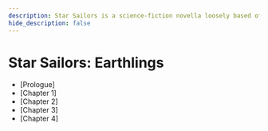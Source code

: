 ```yaml
---
description: Star Sailors is a science-fiction novella loosely based off Star Wars. Read it here
hide_description: false
---
```


# Star Sailors: Earthlings
* [Prologue]
* [Chapter 1]
* [Chapter 2]
* [Chapter 3]
* [Chapter 4]